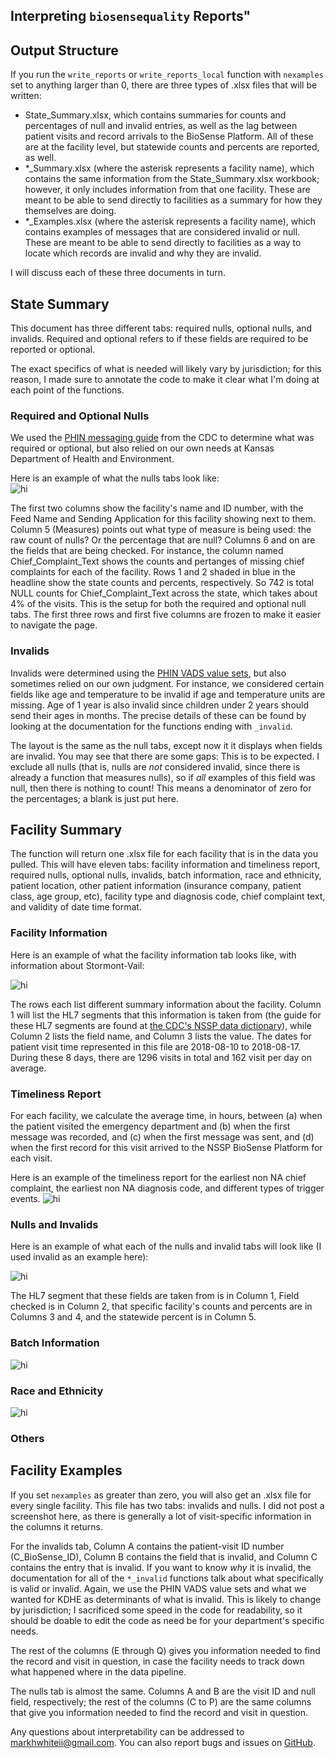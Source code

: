 
## Interpreting `biosensequality` Reports"


## Output Structure

If you run the `write_reports` or `write_reports_local` function with `nexamples` set to anything larger than 0, there are three types of .xlsx files that will be written:  

* State_Summary.xlsx, which contains summaries for counts and percentages of null and invalid entries, as well as the lag between patient visits and record arrivals to the BioSense Platform. All of these are at the facility level, but statewide counts and percents are reported, as well.  
* *_Summary.xlsx (where the asterisk represents a facility name), which contains the same information from the State_Summary.xlsx workbook; however, it only includes information from that one facility. These are meant to be able to send directly to facilities as a summary for how they themselves are doing.  
* *_Examples.xlsx (where the asterisk represents a facility name), which contains examples of messages that are considered invalid or null. These are meant to be able to send directly to facilities as a way to locate which records are invalid and why they are invalid.  

I will discuss each of these three documents in turn.  

## State Summary

This document has three different tabs: required nulls, optional nulls, and invalids. Required and optional refers to if these fields are required to be reported or optional.  

The exact specifics of what is needed will likely vary by jurisdiction; for this reason, I made sure to annotate the code to make it clear what I'm doing at each point of the functions.  

### Required and Optional Nulls

We used the [PHIN messaging guide](https://www.cdc.gov/nssp/documents/guides/syndrsurvmessagguide2_messagingguide_phn.pdf) from the CDC to determine what was required or optional, but also relied on our own needs at Kansas Department of Health and Environment.  

Here is an example of what the nulls tabs look like:  
<img src="https://github.com/Mengjiao0714/biosensequality/blob/master/Interpretation/State_Summary_Req_Null.PNG" alt="hi" class="inline"/>

The first two columns show the facility's name and ID number, with the Feed Name and Sending Application for this facility showing next to them. Column 5 (Measures) points out what type of measure is being used: the raw count of nulls? Or the percentage that are null? Columns 6 and on are the fields that are being checked. For instance, the column named Chief_Complaint_Text shows the counts and pertanges of missing chief complaints for each of the facility. Rows 1 and 2 shaded in blue in the headline show the state counts and percents, respectively. So 742 is total NULL counts for Chief_Complaint_Text across the state, which takes about 4% of the visits. This is the setup for both the required and optional null tabs. The first three rows and first five columns are frozen to make it easier to navigate the page.  

### Invalids

Invalids were determined using the [PHIN VADS value sets](https://phinvads.cdc.gov/vads/ViewView.action?name=Syndromic%20Surveillance), but also sometimes relied on our own judgment. For instance, we considered certain fields like age and temperature to be invalid if age and temperature units are missing. Age of 1 year is also invalid since children under 2 years should send their ages in months. The precise details of these can be found by looking at the documentation for the functions ending with  `_invalid`.  


The layout is the same as the null tabs, except now it it displays when fields are invalid. You may see that there are some gaps: This is to be expected. I exclude all nulls (that is, nulls are *not* considered invalid, since there is already a function that measures nulls), so if *all* examples of this field was null, then there is nothing to count! This means a denominator of zero for the percentages; a blank is just put here.  


## Facility Summary

The function will return one .xlsx file for each facility that is in the data you pulled. This will have eleven tabs: facility information and timeliness report, required nulls, optional nulls, invalids, batch information, race and ethnicity, patient location,
other patient information (insurance company, patient class, age group, etc), facility type and diagnosis code, chief complaint text, and validity of date time format.  

### Facility Information

Here is an example of what the facility information tab looks like, with information about Stormont-Vail:  

<img src="https://github.com/Mengjiao0714/biosensequality/blob/master/Interpretation/Facility_Summary_FacInfo.PNG" alt="hi" class="inline"/> 

The rows each list different summary information about the facility. Column 1 will list the HL7 segments that this information is taken from (the guide for these HL7 segments are found at [the CDC's NSSP data dictionary](https://www.cdc.gov/nssp/biosense/docs/NSSP-Data-Dictionary.xlsx)), while Column 2 lists the field name, and Column 3 lists the value. The dates for patient visit time represented in this file are 2018-08-10 to 2018-08-17. During these 8 days, there are 1296 visits in total and 162 visit per day on average.

### Timeliness Report
For each facility, we calculate the average time, in hours, between (a) when the patient visited the emergency department and (b) when the first message was recorded, and (c) when the first message was sent, and (d) when the first record for this visit arrived to the NSSP BioSense Platform for each visit. 

Here is an example of the timeliness report for the earliest non NA chief complaint, the earliest non NA diagnosis code, and different types of trigger events.
<img src="https://github.com/Mengjiao0714/biosensequality/blob/master/Interpretation/Facility_Summary_Timeliness.PNG" alt="hi" class="inline"/>


### Nulls and Invalids

Here is an example of what each of the nulls and invalid tabs will look like (I used invalid as an example here): 

<img src="https://github.com/Mengjiao0714/biosensequality/blob/master/Interpretation/Facility_Summary_Invalid.PNG" alt="hi" class="inline"/>

The HL7 segment that these fields are taken from is in Column 1, Field checked is in Column 2, that specific facility's counts and percents are in Columns 3 and 4, and the statewide percent is in Column 5. 

### Batch Information
<img src="https://github.com/Mengjiao0714/biosensequality/blob/master/Interpretation/Facility_Summary_Batch.PNG" alt="hi" class="inline"/>

### Race and Ethnicity
<img src="https://github.com/Mengjiao0714/biosensequality/blob/master/Interpretation/Facility_Summary_Race.PNG" alt="hi" class="inline"/>


### Others


## Facility Examples

If you set `nexamples` as greater than zero, you will also get an .xlsx file for every single facility. This file has two tabs: invalids and nulls. I did not post a screenshot here, as there is generally a lot of visit-specific information in the columns it returns.  

For the invalids tab, Column A contains the patient-visit ID number (C_BioSense_ID), Column B contains the field that is invalid, and Column C contains the entry that is invalid. If you want to know *why* it is invalid, the documentation for all of the `*_invalid` functions talk about what specifically is valid or invalid. Again, we use the PHIN VADS value sets and what we wanted for KDHE as determinants of what is invalid. This is likely to change by jurisdiction; I sacrificed some speed in the code for readability, so it should be doable to edit the code as need be for your department's specific needs.  

The rest of the columns (E through Q) gives you information needed to find the record and visit in question, in case the facility needs to track down what happened where in the data pipeline.  

The nulls tab is almost the same. Columns A and B are the visit ID and null field, respectively; the rest of the columns (C to P) are the same columns that give you information needed to find the record and visit in question.  

Any questions about interpretability can be addressed to markhwhiteii@gmail.com. You can also report bugs and issues on [GitHub](https://github.com/markhwhiteii/biosensequality/issues).
<br>
<br>
